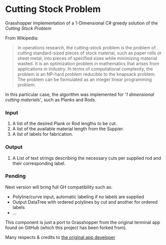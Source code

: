 # Cutting Stock Problem

Grasshopper Implementation of a 1-Dimensional C# greedy solution of the *Cutting Stock Problem*

From Wikipedia:
>In operations research, the cutting-stock problem is the problem of cutting standard-sized pieces of stock material, such as paper rolls or sheet metal, into pieces of specified sizes while minimizing material wasted. It is an optimization problem in mathematics that arises from applications in industry. In terms of computational complexity, the problem is an NP-hard problem reducible to the knapsack problem. The problem can be formulated as an integer linear programming problem.

In this particular case, the algorithm was implemented for *'1 dimensional cutting materials'*, such as Planks and Rods.

### Input
1. A list of the desired Plank or Rod lengths to be cut.
2. A list of the available material length from the Suppier.
3. A list of labels for fabrication.

### Output
1. A List of text strings describing the necessary cuts per supplied rod and their corresponding label.

### Pending
Next version will bring full GH compatibility such as:
* Polyline/curve input, automatic labeling if no labels are supplied
* Output DataTree with ordered polylines by cut and another for ordered labels
* ...

This component is just a port to Grasshopper from the original terminal app found on GitHub (which this project has been forked from).

Many respects & credits to [the original app developer](https://github.com/ruarai/CuttingStockProblem)
